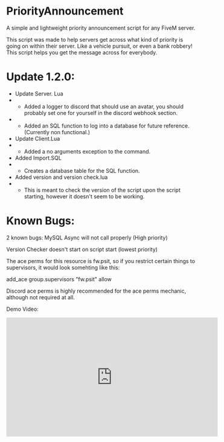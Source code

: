 # PriorityAnnouncement
A simple and lightweight priority announcement script for any FiveM server. 

This script was made to help servers get across what kind of priority is going on within their server. Like a vehicle pursuit, or even a bank
robbery! This script helps you get the message across for everybody. 

# Update 1.2.0:
- Update Server. Lua
- - Added a logger to discord that should use an avatar, you should probably set one for yourself in the discord webhook section.
- - Added an SQL function to log into a database for future reference. (Currently non functional.)
- Update Client.Lua
- - Added a no arguments exception to the command.
- Added Import.SQL
- - Creates a database table for the SQL function.
- Added version and version check.lua 
- - This is meant to check the version of the script upon the script starting, however it doesn't seem to be working.

# Known Bugs:
2 known bugs: 
MySQL Async will not call properly (High priority)

Version Checker doesn't start on script start (lowest priority)


The ace perms for this resource is fw.psit, so if you restrict certain things to supervisors, it would look somehting like this:

add_ace group.supervisors "fw.psit" allow

Discord ace perms is highly recommended for the ace perms mechanic, although not required at all.

Demo Video: 
<iframe width="560" height="315" src="https://www.youtube.com/embed/sJjGz97ybvA" title="YouTube video player" frameborder="0" allow="accelerometer; autoplay; clipboard-write; encrypted-media; gyroscope; picture-in-picture" allowfullscreen></iframe>
